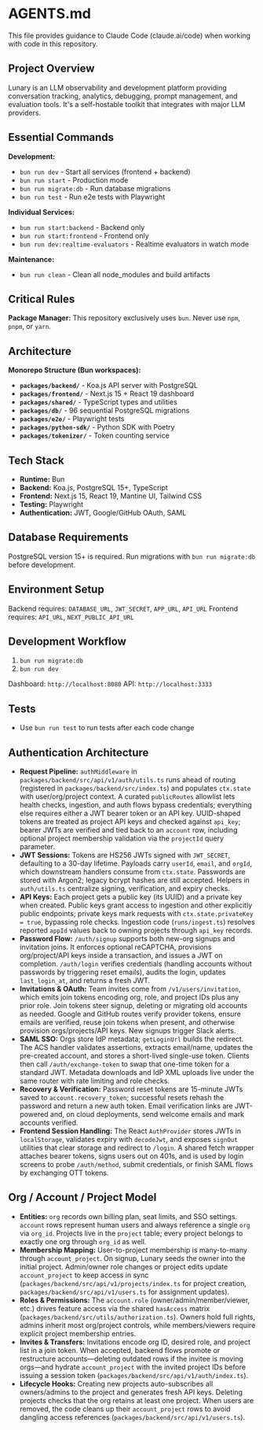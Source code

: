 
# AGENTS.md

This file provides guidance to Claude Code (claude.ai/code) when working with code in this repository.

## Project Overview

Lunary is an LLM observability and development platform providing conversation tracking, analytics, debugging, prompt management, and evaluation tools. It's a self-hostable toolkit that integrates with major LLM providers.

## Essential Commands

**Development:**
- `bun run dev` - Start all services (frontend + backend)
- `bun run start` - Production mode
- `bun run migrate:db` - Run database migrations
- `bun run test` - Run e2e tests with Playwright

**Individual Services:**
- `bun run start:backend` - Backend only
- `bun run start:frontend` - Frontend only  
- `bun run dev:realtime-evaluators` - Realtime evaluators in watch mode

**Maintenance:**
- `bun run clean` - Clean all node_modules and build artifacts

## Critical Rules

**Package Manager:** This repository exclusively uses `bun`. Never use `npm`, `pnpm`, or `yarn`.

## Architecture

**Monorepo Structure (Bun workspaces):**

- **`packages/backend/`** - Koa.js API server with PostgreSQL
- **`packages/frontend/`** - Next.js 15 + React 19 dashboard
- **`packages/shared/`** - TypeScript types and utilities
- **`packages/db/`** - 96 sequential PostgreSQL migrations
- **`packages/e2e/`** - Playwright tests
- **`packages/python-sdk/`** - Python SDK with Poetry
- **`packages/tokenizer/`** - Token counting service

## Tech Stack

- **Runtime:** Bun
- **Backend:** Koa.js, PostgreSQL 15+, TypeScript
- **Frontend:** Next.js 15, React 19, Mantine UI, Tailwind CSS
- **Testing:** Playwright
- **Authentication:** JWT, Google/GitHub OAuth, SAML

## Database Requirements

PostgreSQL version 15+ is required. Run migrations with `bun run migrate:db` before development.

## Environment Setup

Backend requires: `DATABASE_URL`, `JWT_SECRET`, `APP_URL`, `API_URL`
Frontend requires: `API_URL`, `NEXT_PUBLIC_API_URL`

## Development Workflow

1. `bun run migrate:db`
2. `bun run dev`

Dashboard: `http://localhost:8080`
API: `http://localhost:3333`

## Tests
- Use `bun run test` to run tests after each code change

## Authentication Architecture

- **Request Pipeline:** `authMiddleware` in `packages/backend/src/api/v1/auth/utils.ts` runs ahead of routing (registered in `packages/backend/src/index.ts`) and populates `ctx.state` with user/org/project context. A curated `publicRoutes` allowlist lets health checks, ingestion, and auth flows bypass credentials; everything else requires either a JWT bearer token or an API key. UUID-shaped tokens are treated as project API keys and checked against `api_key`; bearer JWTs are verified and tied back to an `account` row, including optional project membership validation via the `projectId` query parameter.
- **JWT Sessions:** Tokens are HS256 JWTs signed with `JWT_SECRET`, defaulting to a 30-day lifetime. Payloads carry `userId`, `email`, and `orgId`, which downstream handlers consume from `ctx.state`. Passwords are stored with Argon2; legacy bcrypt hashes are still accepted. Helpers in `auth/utils.ts` centralize signing, verification, and expiry checks.
- **API Keys:** Each project gets a public key (its UUID) and a private key when created. Public keys grant access to ingestion and other explicitly public endpoints; private keys mark requests with `ctx.state.privateKey = true`, bypassing role checks. Ingestion code (`runs/ingest.ts`) resolves reported `appId` values back to owning projects through `api_key` records.
- **Password Flow:** `/auth/signup` supports both new-org signups and invitation joins. It enforces optional reCAPTCHA, provisions org/project/API keys inside a transaction, and issues a JWT on completion. `/auth/login` verifies credentials (handling accounts without passwords by triggering reset emails), audits the login, updates `last_login_at`, and returns a fresh JWT.
- **Invitations & OAuth:** Team invites come from `/v1/users/invitation`, which emits join tokens encoding org, role, and project IDs plus any prior role. Join tokens steer signup, deleting or migrating old accounts as needed. Google and GitHub routes verify provider tokens, ensure emails are verified, reuse join tokens when present, and otherwise provision orgs/projects/API keys. New signups trigger Slack alerts.
- **SAML SSO:** Orgs store IdP metadata; `getLoginUrl` builds the redirect. The ACS handler validates assertions, extracts email/name, updates the pre-created account, and stores a short-lived single-use token. Clients then call `/auth/exchange-token` to swap that one-time token for a standard JWT. Metadata downloads and IdP XML uploads live under the same router with rate limiting and role checks.
- **Recovery & Verification:** Password reset tokens are 15-minute JWTs saved to `account.recovery_token`; successful resets rehash the password and return a new auth token. Email verification links are JWT-powered and, on cloud deployments, send welcome emails and mark accounts verified.
- **Frontend Session Handling:** The React `AuthProvider` stores JWTs in `localStorage`, validates expiry with `decodeJwt`, and exposes `signOut` utilities that clear storage and redirect to `/login`. A shared fetch wrapper attaches bearer tokens, signs users out on 401s, and is used by login screens to probe `/auth/method`, submit credentials, or finish SAML flows by exchanging OTT tokens.

## Org / Account / Project Model

- **Entities:** `org` records own billing plan, seat limits, and SSO settings. `account` rows represent human users and always reference a single `org` via `org_id`. Projects live in the `project` table; every project belongs to exactly one org through `org_id` as well.
- **Membership Mapping:** User-to-project membership is many-to-many through `account_project`. On signup, Lunary seeds the owner into the initial project. Admin/owner role changes or project edits update `account_project` to keep access in sync (`packages/backend/src/api/v1/projects/index.ts` for project creation, `packages/backend/src/api/v1/users.ts` for assignment updates).
- **Roles & Permissions:** The `account.role` (owner/admin/member/viewer, etc.) drives feature access via the shared `hasAccess` matrix (`packages/backend/src/utils/authorization.ts`). Owners hold full rights, admins inherit most org/project controls, while members/viewers require explicit project membership entries.
- **Invites & Transfers:** Invitations encode org ID, desired role, and project list in a join token. When accepted, backend flows promote or restructure accounts—deleting outdated rows if the invitee is moving orgs—and hydrate `account_project` with the invited project IDs before issuing a session token (`packages/backend/src/api/v1/auth/index.ts`).
- **Lifecycle Hooks:** Creating new projects auto-subscribes all owners/admins to the project and generates fresh API keys. Deleting projects checks that the org retains at least one project. When users are removed, the code cleans up their `account_project` rows to avoid dangling access references (`packages/backend/src/api/v1/users.ts`).
